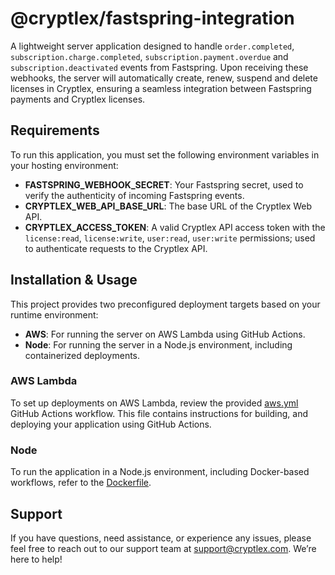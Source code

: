# @cryptlex/fastspring-integration
A lightweight server application designed to handle `order.completed`, `subscription.charge.completed`, `subscription.payment.overdue` and `subscription.deactivated` events from Fastspring. Upon receiving these webhooks, the server will automatically create, renew,
suspend and delete licenses in Cryptlex, ensuring a seamless integration between Fastspring payments and Cryptlex licenses.

## Requirements
To run this application, you must set the following environment variables in your hosting environment:

- **FASTSPRING_WEBHOOK_SECRET**: Your Fastspring secret, used to verify the authenticity of incoming Fastspring events.
- **CRYPTLEX_WEB_API_BASE_URL**: The base URL of the Cryptlex Web API.
- **CRYPTLEX_ACCESS_TOKEN**: A valid Cryptlex API access token with the `license:read`, `license:write`, `user:read`, `user:write` permissions; used to authenticate requests to the Cryptlex API.

## Installation & Usage
This project provides two preconfigured deployment targets based on your runtime environment:
- **AWS**: For running the server on AWS Lambda using GitHub Actions.
- **Node**: For running the server in a Node.js environment, including containerized deployments.

### AWS Lambda
To set up deployments on AWS Lambda, review the provided [aws.yml](./.github/workflows/aws.yml) GitHub Actions workflow. This file contains instructions for building, and deploying your application using GitHub Actions.

### Node
To run the application in a Node.js environment, including Docker-based workflows, refer to the [Dockerfile](./Dockerfile).

## Support
If you have questions, need assistance, or experience any issues, please feel free to reach out to our support team at [support@cryptlex.com](mailto:support@cryptlex.com). We’re here to help!
